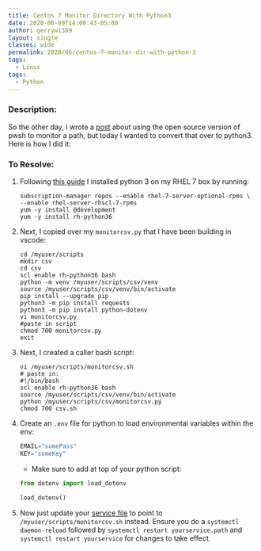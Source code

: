 ```yaml
---
title: Centos 7 Monitor Directory With Python3
date: 2020-06-09T14:00:43-05:00
author: gerryw1389
layout: single
classes: wide
permalink: 2020/06/centos-7-monitor-dir-with-python-3
tags:
  - Linux
tags:
  - Python
---
```

<!--more-->

### Description:

So the other day, I wrote a [post](https://automationadmin.com/2020/06/systemd-path-monitor-folder) about using the open source version of pwsh to monitor a path, but today I wanted to convert that over to python3. Here is how I did it:

### To Resolve:

1. Following [this guide](https://developers.redhat.com/blog/2018/08/13/install-python3-rhel/#tldr) I installed python 3 on my RHEL 7 box by running:

   ```shell
   subscription-manager repos --enable rhel-7-server-optional-rpms \
   --enable rhel-server-rhscl-7-rpms
   yum -y install @development
   yum -y install rh-python36
   ```

2. Next, I copied over my `monitorcsv.py` that I have been building in vscode:

   ```shell
   cd /myuser/scripts
   mkdir csv
   cd csv
   scl enable rh-python36 bash
   python -m venv /myuser/scripts/csv/venv
   source /myuser/scripts/csv/venv/bin/activate
   pip install --upgrade pip
   python3 -m pip install requests
   python3 -m pip install python-dotenv
   vi monitorcsv.py
   #paste in script
   chmod 700 monitorcsv.py
   exit
   ```

3. Next, I created a caller bash script:

   ```shell
   vi /myuser/scripts/monitorcsv.sh
   # paste in:
   #!/bin/bash
   scl enable rh-python36 bash
   source /myuser/scripts/csv/venv/bin/activate
   python /myuser/scripts/csv/monitorcsv.py
   chmod 700 csv.sh
   ```

4. Create an `.env` file for python to load environmental variables within the env:

   ```python
   EMAIL="somePass"
   KEY="someKey"
   ```

   - Make sure to add at top of your python script:

   ```python
   from dotenv import load_dotenv

   load_dotenv()
   ```

5. Now just update your [service file](https://automationadmin.com/2020/06/systemd-path-monitor-folder) to point to `/myuser/scripts/monitorcsv.sh` instead. Ensure you do a `systemctl daemon-reload` followed by `systemctl restart yourservice.path` and `systemctl restart yourservice` for changes to take effect.
